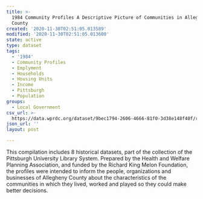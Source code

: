 ```yaml
---
title: >-
  1984 Community Profiles A Descriptive Picture of Communities in Allegheny
  County
created: '2020-11-30T02:51:05.013589'
modified: '2020-11-30T02:51:05.013600'
state: active
type: dataset
tags:
  - '1984'
  - Community Profiles
  - Emplyment
  - Households
  - Housing Units
  - Income
  - Pittsburgh
  - Population
groups:
  - Local Government
csv_url: >-
  https://data.wprdc.org/dataset/9bec1794-2606-4666-81f0-3d38e148f40f/resource/8e2b239e-4a46-49f9-bd13-2566f3c64d28/download/population.csv
json_url: ''
layout: post

---
```

This compilation includes 8 historical datasets, part of the collection of the Pittsburgh University Library System. Prepared by the Health and Welfare Planning Association, and funded by the Richard King Melon Foundation, the profiles were intended to inform the people, organizations and businesses of Allegheny County about the characteristics of the communities in which they lived, worked and played so they could make better decisions.
